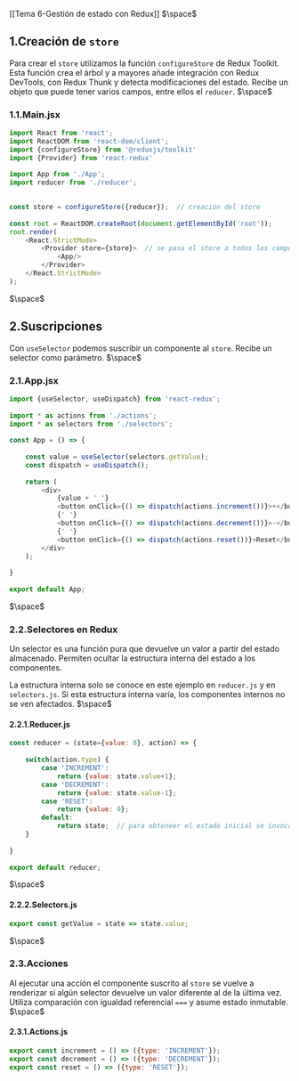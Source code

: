 [[Tema 6-Gestión de estado con Redux]]
$\space$
## 1.Creación de `store`
Para crear el `store` utilizamos la función `configureStore` de Redux Toolkit. Esta función crea el árbol y a mayores añade integración con Redux DevTools, con Redux Thunk y detecta modificaciones del estado. Recibe un objeto que puede tener varios campos, entre ellos el `reducer`.
$\space$
### 1.1.Main.jsx

```javascript
import React from 'react';  
import ReactDOM from 'react-dom/client';  
import {configureStore} from '@reduxjs/toolkit'  
import {Provider} from 'react-redux'  
  
import App from './App';  
import reducer from './reducer';  
  

const store = configureStore({reducer});  // creación del store
  
const root = ReactDOM.createRoot(document.getElementById('root'));  
root.render(  
    <React.StrictMode>  
        <Provider store={store}>  // se pasa el store a todos los componentes y permite suscribirlos a el con store.subscribe
            <App/> 
        </Provider>    
    </React.StrictMode>
);
```
$\space$
## 2.Suscripciones
Con `useSelector` podemos suscribir un componente al `store`. Recibe un selector como parámetro.
$\space$
### 2.1.App.jsx

```javascript
import {useSelector, useDispatch} from 'react-redux';  
  
import * as actions from './actions';  
import * as selectors from './selectors';  
  
const App = () => {  
  
    const value = useSelector(selectors.getValue);  
    const dispatch = useDispatch();  
  
    return (  
        <div>  
            {value + ' '}  
            <button onClick={() => dispatch(actions.increment())}>+</button>  
            {' '}  
            <button onClick={() => dispatch(actions.decrement())}>-</button>  
            {' '}  
            <button onClick={() => dispatch(actions.reset())}>Reset</button>  
        </div>    
    );  
  
}  
  
export default App;
```
$\space$
### 2.2.Selectores en Redux
Un selector es una función pura que devuelve un valor a partir del estado almacenado. Permiten ocultar la estructura interna del estado a los componentes. 

La estructura interna solo se conoce en este ejemplo en `reducer.js` y en `selectors.js`. Si esta estructura interna varía, los componentes internos no se ven afectados.
$\space$
#### 2.2.1.Reducer.js

```javascript
const reducer = (state={value: 0}, action) => {  
  
    switch(action.type) {  
        case 'INCREMENT':  
            return {value: state.value+1};  
        case 'DECREMENT':  
            return {value: state.value-1};  
        case 'RESET':  
            return {value: 0};  
        default:  
            return state;  // para obteneer el estado inicial se invoca como (undefined, {'type':<<valor aleatorio>>})
    }  
  
}  
  
export default reducer;
```
$\space$
#### 2.2.2.Selectors.js

```javascript
export const getValue = state => state.value;
```
$\space$
### 2.3.Acciones
Al ejecutar una acción el componente suscrito al `store` se vuelve a renderizar si algún selector devuelve un valor diferente al de la última vez. Utiliza comparación con igualdad referencial `===` y asume estado inmutable.
$\space$
#### 2.3.1.Actions.js

```javascript
export const increment = () => ({type: 'INCREMENT'});  
export const decrement = () => ({type: 'DECREMENT'});  
export const reset = () => ({type: 'RESET'});
```

